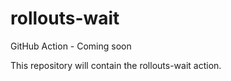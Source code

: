 # rollouts-wait

GitHub Action - Coming soon

This repository will contain the rollouts-wait action.
